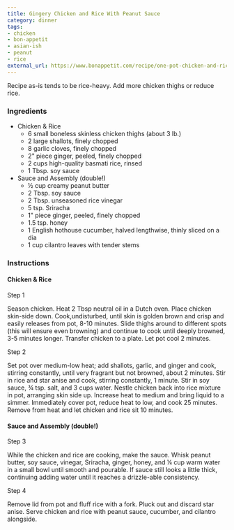 ```yaml
---
title: Gingery Chicken and Rice With Peanut Sauce
category: dinner
tags:
- chicken
- bon-appetit
- asian-ish
- peanut
- rice
external_url: https://www.bonappetit.com/recipe/one-pot-chicken-and-rice
---
```


Recipe as-is tends to be rice-heavy. Add more chicken thighs or reduce rice.

### Ingredients

- Chicken & Rice
  - 6 small boneless skinless chicken thighs (about 3 lb.)
  - 2 large shallots, finely chopped
  - 8 garlic cloves, finely chopped
  - 2" piece ginger, peeled, finely chopped
  - 2 cups high-quality basmati rice, rinsed
  - 1 Tbsp. soy sauce
- Sauce and Assembly (double!)
  - ½ cup creamy peanut butter
  - 2 Tbsp. soy sauce
  - 2 Tbsp. unseasoned rice vinegar
  - 5 tsp. Sriracha
  - 1" piece ginger, peeled, finely chopped
  - 1.5 tsp. honey
  - 1 English hothouse cucumber, halved lengthwise, thinly sliced on a dia
  - 1 cup cilantro leaves with tender stems

### Instructions

#### Chicken & Rice

Step 1

   Season chicken. Heat 2 Tbsp neutral oil in a Dutch oven. Place chicken skin-side down. Cook,undisturbed, until skin is golden brown and crisp and easily releases from pot, 8-10 minutes. Slide thighs around to different spots (this will ensure even browning) and continue to cook until deeply browned, 3-5 minutes longer. Transfer chicken to a plate. Let pot cool 2 minutes.

Step 2

   Set pot over medium-low heat; add shallots, garlic, and ginger and cook, stirring constantly, until very fragrant but not browned, about 2 minutes. Stir in rice and star anise and cook, stirring constantly, 1 minute. Stir in soy sauce, ¾ tsp. salt, and 3 cups water. Nestle chicken back into rice mixture in pot, arranging skin side up. Increase heat to medium and bring liquid to a simmer. Immediately cover pot, reduce heat to low, and cook 25 minutes. Remove from heat and let chicken and rice sit 10 minutes.

#### Sauce and Assembly (double!)

Step 3

   While the chicken and rice are cooking, make the sauce. Whisk peanut butter, soy sauce, vinegar, Sriracha, ginger, honey, and ¼ cup warm water in a small bowl until smooth and pourable. If sauce still looks a little thick, continuing adding water until it reaches a drizzle-able consistency.

Step 4

   Remove lid from pot and fluff rice with a fork. Pluck out and discard
   star anise. Serve chicken and rice with peanut sauce, cucumber, and
   cilantro alongside.
